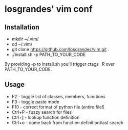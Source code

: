 losgrandes' vim conf
====================

## Installation
* mkdir ~/.vim/
* cd ~/.vim/
* git clone https://github.com/losgrandes/vim.git .
* ./install.sh -p PATH_TO_YOUR_CODE

By providing -p to install.sh you'll trigger ctags -R over PATH_TO_YOUR_CODE.

## Usage
* F2 - toggle list of classes, members, functions
* F3 - toggle paste mode
* F10 - correct format of python file (entire file!)
* Ctrl+P - fuzzy search for files
* Ctrl+] - lookup function definition
* Ctrl+o - come back from function definition/last search
